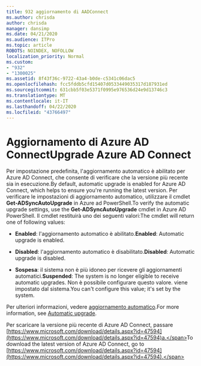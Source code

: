 ```yaml
---
title: 932 aggiornamento di AADConnect
ms.author: chrisda
author: chrisda
manager: dansimp
ms.date: 04/21/2020
ms.audience: ITPro
ms.topic: article
ROBOTS: NOINDEX, NOFOLLOW
localization_priority: Normal
ms.custom:
- "932"
- "1300025"
ms.assetid: 8f43f36c-9722-43a4-b0de-c5341c06dac5
ms.openlocfilehash: fcc5fddb5cfd15407d0533449035317d187931ed
ms.sourcegitcommit: 631cbb5f03e5371f0995e976536d24e9d13746c3
ms.translationtype: MT
ms.contentlocale: it-IT
ms.lasthandoff: 04/22/2020
ms.locfileid: "43766497"
---
```

# <a name="upgrade-azure-ad-connect"></a><span data-ttu-id="89a23-102">Aggiornamento di Azure AD Connect</span><span class="sxs-lookup"><span data-stu-id="89a23-102">Upgrade Azure AD Connect</span></span>

<span data-ttu-id="89a23-103">Per impostazione predefinita, l'aggiornamento automatico è abilitato per Azure AD Connect, che consente di verificare che la versione più recente sia in esecuzione.</span><span class="sxs-lookup"><span data-stu-id="89a23-103">By default, automatic upgrade is enabled for Azure AD Connect, which helps to ensure you're running the latest version.</span></span> <span data-ttu-id="89a23-104">Per verificare le impostazioni di aggiornamento automatico, utilizzare il cmdlet **Get-ADSyncAutoUpgrade** in Azure ad PowerShell.</span><span class="sxs-lookup"><span data-stu-id="89a23-104">To verify the automatic upgrade settings, use the **Get-ADSyncAutoUpgrade** cmdlet in Azure AD PowerShell.</span></span> <span data-ttu-id="89a23-105">Il cmdlet restituirà uno dei seguenti valori:</span><span class="sxs-lookup"><span data-stu-id="89a23-105">The cmdlet will return one of following values:</span></span>

- <span data-ttu-id="89a23-106">**Enabled**: l'aggiornamento automatico è abilitato.</span><span class="sxs-lookup"><span data-stu-id="89a23-106">**Enabled**: Automatic upgrade is enabled.</span></span>

- <span data-ttu-id="89a23-107">**Disabled**: l'aggiornamento automatico è disabilitato.</span><span class="sxs-lookup"><span data-stu-id="89a23-107">**Disabled**: Automatic upgrade is disabled.</span></span>

- <span data-ttu-id="89a23-108">**Sospesa**: il sistema non è più idoneo per ricevere gli aggiornamenti automatici.</span><span class="sxs-lookup"><span data-stu-id="89a23-108">**Suspended**: The system is no longer eligible to receive automatic upgrades.</span></span> <span data-ttu-id="89a23-109">Non è possibile configurare questo valore. viene impostato dal sistema.</span><span class="sxs-lookup"><span data-stu-id="89a23-109">You can't configure this value; it's set by the system.</span></span>

<span data-ttu-id="89a23-110">Per ulteriori informazioni, vedere [aggiornamento automatico](https://docs.microsoft.com/azure/active-directory/connect/active-directory-aadconnect-feature-automatic-upgrade).</span><span class="sxs-lookup"><span data-stu-id="89a23-110">For more information, see [Automatic upgrade](https://docs.microsoft.com/azure/active-directory/connect/active-directory-aadconnect-feature-automatic-upgrade).</span></span>

<span data-ttu-id="89a23-111">Per scaricare la versione più recente di Azure AD Connect, passare [https://www.microsoft.com/download/details.aspx?id=47594](https://www.microsoft.com/download/details.aspx?id=47594)a.</span><span class="sxs-lookup"><span data-stu-id="89a23-111">To download the latest version of Azure AD Connect, go to [https://www.microsoft.com/download/details.aspx?id=47594](https://www.microsoft.com/download/details.aspx?id=47594).</span></span>
